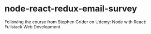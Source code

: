 # node-react-redux-email-survey

Following the course from Stephen Grider on Udemy: Node with React: Fullstack Web Development
